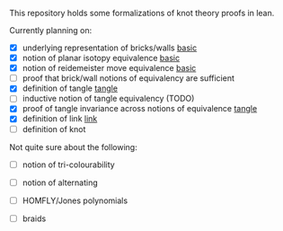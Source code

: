 This repository holds some formalizations of knot theory proofs in lean.

Currently planning on:

- [x] underlying representation of bricks/walls [basic]
- [x] notion of planar isotopy equivalence [basic]
- [x] notion of reidemeister move equivalence [basic]
- [ ] proof that brick/wall notions of equivalency are sufficient
- [x] definition of tangle [tangle]
- [ ] inductive notion of tangle equivalency (TODO)
- [x] proof of tangle invariance across notions of equivalence [tangle]
- [x] definition of link [link]
- [ ] definition of knot

Not quite sure about the following:

- [ ] notion of tri-colourability
- [ ] notion of alternating
- [ ] HOMFLY/Jones polynomials
- [ ] braids


[basic]: src/basic.lean
[tangle]: src/tangle.lean
[link]: src/link.lean
